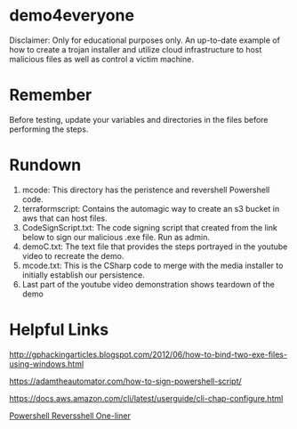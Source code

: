 # demo4everyone
Disclaimer: Only for educational purposes only. 
An up-to-date example of how to create a trojan installer and utilize cloud infrastructure to host malicious files as well as control a victim machine.

# Remember
Before testing, update your variables and directories in the files before performing the steps.

# Rundown
1. mcode: This directory has the peristence and revershell Powershell code.
2. terraformscript: Contains the automagic way to create an s3 bucket in aws that can host files.
3. CodeSignScript.txt: The code signing script that created from the link below to sign our malicious .exe file. Run as admin.
4. demoC.txt: The text file that provides the steps portrayed in the youtube video to recreate the demo.
5. mcode.txt: This is the CSharp code to merge with the media installer to initially establish our persistence.
6. Last part of the youtube video demonstration shows teardown of the demo

# Helpful Links
http://gphackingarticles.blogspot.com/2012/06/how-to-bind-two-exe-files-using-windows.html

https://adamtheautomator.com/how-to-sign-powershell-script/

https://docs.aws.amazon.com/cli/latest/userguide/cli-chap-configure.html

[Powershell Reversshell One-liner](https://gist.github.com/egre55/c058744a4240af6515eb32b2d33fbed3)
